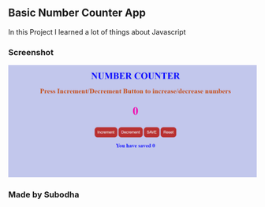 ## Basic Number Counter App

In this Project I learned a lot of things about Javascript

### Screenshot

![Project](./Image/Screenshot%20(32).png)

### Made by Subodha
